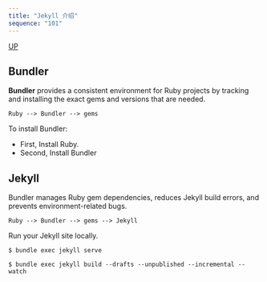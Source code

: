 ```yaml
---
title: "Jekyll 介绍"
sequence: "101"
---
```


[UP](/jekyll/jekyll-index.html)

## Bundler

**Bundler** provides a consistent environment for Ruby projects
by tracking and installing the exact gems and versions that are needed.

```text
Ruby --> Bundler --> gems
```

To install Bundler:

- First, Install Ruby.
- Second, Install Bundler

## Jekyll

Bundler manages Ruby gem dependencies, reduces Jekyll build errors, and prevents environment-related bugs.

```text
Ruby --> Bundler --> gems --> Jekyll
```

Run your Jekyll site locally.

```text
$ bundle exec jekyll serve
```

```text
$ bundle exec jekyll build --drafts --unpublished --incremental --watch
```
